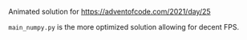 
Animated solution for https://adventofcode.com/2021/day/25

`main_numpy.py` is the more optimized solution allowing for decent FPS.